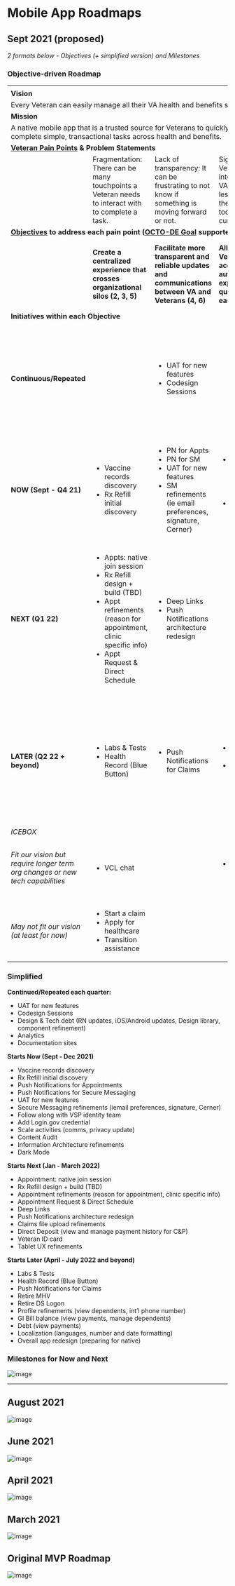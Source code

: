 # Mobile App Roadmaps

## Sept 2021 (proposed) 
_2 formats below - Objectives (+ simplified version) and Milestones_

### Objective-driven Roadmap

<table>
  <tr>
   <td colspan="6" >
   </td>
  </tr>
  <tr>
   <td colspan="6" ><strong>Vision</strong>
   </td>
  </tr>
  <tr>
   <td colspan="6" >Every Veteran can easily manage all their VA health and benefits services through their digital channel of choice
   </td>
  </tr>
  <tr>
   <td colspan="6" ><strong>Mission</strong>
   </td>
  </tr>
  <tr>
   <td colspan="6" >A native mobile app that is a trusted source for Veterans to quickly and easily check the status of their VA services and complete simple, transactional tasks across health and benefits.
   </td>
  </tr>
  <tr>
   <td colspan="6" ><strong><a href="https://github.com/department-of-veterans-affairs/va.gov-team/blob/master/products/va-mobile-app/ux-research/user-interviews/research-summary.md">Veteran Pain Points</a> & Problem Statements</strong>
   </td>
  </tr>
  <tr>
   <td>
   </td>
   <td>Fragmentation: There can be many touchpoints a Veteran needs to interact with to complete a task.
   </td>
   <td>Lack of transparency: It can be frustrating to not know if something is moving forward or not.
   </td>
   <td>Signing in: Veterans interact with VA websites less because they find login too cumbersome
   </td>
   <td>Persistence Required: Veterans perceive the need to be persistent to get VA to meet their needs
   </td>
   <td>Access: VA services should be equally accessible across the digital divide and to those with impairments.
   </td>
  </tr>
  <tr>
   <td colspan="6" ><strong><a href="https://github.com/department-of-veterans-affairs/va.gov-team/blob/master/products/va-mobile-app/product/Mobile-OKRs.md">Objectives</a> to address each pain point (<a href="https://github.com/department-of-veterans-affairs/va.gov-team/tree/master/strategy">OCTO-DE Goal</a> supported)</strong>
   </td>
  </tr>
  <tr>
   <td>
   </td>
   <td><strong>Create a centralized experience that crosses organizational silos (2, 3, 5)</strong>
   </td>
   <td><strong>Facilitate more transparent and reliable updates and communications between VA and Veterans (4, 6)</strong>
   </td>
   <td><strong>Allow Veterans to access their authenticated experience quickly and easily</strong>
   </td>
   <td><strong>Enable Veterans to complete transactions – especially frequent transactions – quickly to save time</strong>
   </td>
   <td><strong>Create a reliable, accessible, consistent experience within the app (7)</strong>
   </td>
  </tr>
  <tr>
   <td colspan="6" >
    <strong>Initiatives within each Objective</strong>
   </td>
  </tr>
  <tr>
   <td>
    <strong>Continuous/Repeated</strong>
   </td>
   <td>
   </td>
   <td>
<ul>

<li>UAT for new features

<li>Codesign Sessions
</li>
</ul>
   </td>
   <td>
   </td>
   <td>
   </td>
   <td>
<ul>

<li>Design & Tech debt (RN updates, iOS/Android updates, Design library, component refinement)

<li>Analytics

<li>Documentation sites
</li>
</ul>
   </td>
  </tr>
  <tr>
   <td colspan="6" >
   </td>
  </tr>
  <tr>
   <td>
    <strong>NOW (Sept - Q4 21)</strong>
   </td>
   <td>
<ul>

<li>Vaccine records discovery

<li>Rx Refill initial discovery
</li>
</ul>
   </td>
   <td>
<ul>

<li>PN  for Appts

<li>PN for SM

<li>UAT for new features 

<li>SM refinements (ie email preferences, signature, Cerner)
</li>
</ul>
   </td>
   <td>
<ul>

<li>Follow along with VSP identity team

<li>Add Login.gov credential
</li>
</ul>
   </td>
   <td>
   </td>
   <td>
<ul>

<li>Scale activities (comms, privacy update)

<li>Content Audit

<li>Information Architecture refinements

<li>Dark Mode
</li>
</ul>
   </td>
  </tr>
  <tr>
   <td colspan="6" >
   </td>
  </tr>
  <tr>
   <td>
    <strong>NEXT (Q1 22)</strong>
   </td>
   <td>
<ul>

<li>Appts: native join session

<li>Rx Refill design + build (TBD)

<li>Appt refinements (reason for appointment, clinic specific info)

<li>Appt Request & Direct Schedule
</li>
</ul>
   </td>
   <td>
<ul>

<li>Deep Links

<li>Push Notifications architecture redesign
</li>
</ul>
   </td>
   <td>
   </td>
   <td>
<ul>

<li>Claims file upload refinements

<li>Direct Deposit (view and manage payment history for C&P)

<li>Veteran ID card
</li>
</ul>
   </td>
   <td>
<ul>

<li>Tablet UX refinements
</li>
</ul>
   </td>
  </tr>
  <tr>
   <td colspan="6" >
   </td>
  </tr>
  <tr>
   <td>
    <strong>LATER (Q2 22 + beyond)</strong>
   </td>
   <td>
<ul>

<li>Labs & Tests

<li>Health Record (Blue Button)
</li>
</ul>
   </td>
   <td>
<ul>

<li>Push Notifications for Claims
</li>
</ul>
   </td>
   <td>
<ul>

<li>Retire MHV

<li>Retire DS Logon
</li>
</ul>
   </td>
   <td>
<ul>

<li>Profile refinements (view dependents, int’l phone number)

<li>GI Bill balance (view payments, manage dependents)

<li>Debt (view payments)
</li>
</ul>
   </td>
   <td>
<ul>

<li>Localization (languages, number and date formatting)

<li>Overall app redesign (preparing for native)
</li>
</ul>
   </td>
  </tr>
  <tr>
   <td colspan="6" ><em>ICEBOX</em>
   </td>
  </tr>
  <tr>
   <td><em>Fit our vision but require longer term org changes or new tech capabilities</em>
   </td>
   <td>
<ul>

<li>VCL chat
</li>
</ul>
   </td>
   <td>
   </td>
   <td>
<ul>

<li>Caregiver login
</li>
</ul>
   </td>
   <td>
<ul>

<li>Edit dependents

<li>Enable efolder access

<li>Digital DD214
</li>
</ul>
   </td>
   <td>
<ul>

<li>Profile for homeless address

<li>Letters accessibility
</li>
</ul>
   </td>
  </tr>
  <tr>
   <td colspan="6" >
   </td>
  </tr>
  <tr>
   <td><em>May not fit our vision (at least for now)</em>
   </td>
   <td>
<ul>

<li>Start a claim

<li>Apply for healthcare

<li>Transition assistance
</li>
</ul>
   </td>
   <td>
   </td>
   <td>
   </td>
   <td>
<ul>

<li>Travel reimbursements
</li>
</ul>
   </td>
   <td>
   </td>
  </tr>
</table>

### Simplified

**Continued/Repeated each quarter:**
* UAT for new features
* Codesign Sessions
* Design & Tech debt (RN updates, iOS/Android updates, Design library, component refinement)
* Analytics
* Documentation sites

**Starts Now (Sept - Dec 2021)**
* Vaccine records discovery
* Rx Refill initial discovery
* Push Notifications  for Appointments
* Push Notifications for Secure Messaging
* UAT for new features 
* Secure Messaging refinements (iemail preferences, signature, Cerner)
* Follow along with VSP identity team
* Add Login.gov credential
* Scale activities (comms, privacy update)
* Content Audit
* Information Architecture refinements
* Dark Mode

**Starts Next (Jan - March 2022)**
* Appointment: native join session
* Rx Refill design + build (TBD)
* Appointment refinements (reason for appointment, clinic specific info)
* Appointment Request & Direct Schedule
* Deep Links
* Push Notifications architecture redesign
* Claims file upload refinements
* Direct Deposit (view and manage payment history for C&P)
* Veteran ID card
* Tablet UX refinements

**Starts Later (April - July 2022 and beyond)**
* Labs & Tests
* Health Record (Blue Button)
* Push Notifications for Claims
* Retire MHV
* Retire DS Logon
* Profile refinements (view dependents, int’l phone number)
* GI Bill balance (view payments, manage dependents)
* Debt (view payments)
* Localization (languages, number and date formatting)
* Overall app redesign (preparing for native)

### Milestones for Now and Next

![image](https://user-images.githubusercontent.com/7320097/133013504-2b728a6a-bb57-4b7c-8d8a-f8148eab7ba4.png)


-----

## August 2021
![image](https://user-images.githubusercontent.com/7320097/131701477-d585e867-657d-4b12-93a6-8a8b00b7b8f9.png)

## June 2021
![image](https://user-images.githubusercontent.com/7320097/131700267-8ca4b9c6-49d2-436c-bb12-d1d867c702b7.png)

## April 2021
![image](https://user-images.githubusercontent.com/7320097/131700203-691111b0-5425-4bba-b9db-0f37331c120a.png)

## March 2021
![image](https://user-images.githubusercontent.com/7320097/131700164-845eddf2-4660-4cdc-af5e-13defd9b08b6.png)

## Original MVP Roadmap
![image](https://user-images.githubusercontent.com/7320097/131534284-2e64c2bb-84e4-44ee-aff3-ec45fe50a714.jpg)
